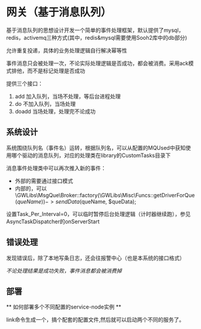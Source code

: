 # 网关（基于消息队列）

基于消息队列的思想设计开发一个简单的事件处理框架，默认提供了mysql，redis，activemq三种方式(其中，redis&mysql需要使用Sooh2库中的db部分)

允许重复投递，具体的业务处理逻辑自行解决幂等性

事件消息只会被处理一次，不论实际处理逻辑是否成功，都会被消费。采用ack模式排他，而不是标记处理是否成功

提供三个接口：

1. add 加入队列，当场不处理，等后台进程处理
2. do  不加入队列，当场处理
3. doadd  当场处理，处理完不论成功

## 系统设计

系统围绕队列名（事件名）运转，根据队列名，可以从配置的MQUsed中获知使用哪个驱动的消息队列，对应的处理类在library的CustomTasks目录下

消息事件处理类中可以再次推入新的事件：

* 外部的需要通过接口模式
* 内部的，可以\GWLibs\MsgQue\Broker::factory(\GWLibs\Misc\Funcs::getDriverForQue($queName))->sendData($queName, $queData);

设置Task_Per_Interval=0，可以临时暂停后台处理逻辑（计时器继续跑），参见AsyncTaskDispatcher的onServerStart

## 错误处理

发现错误后，除了本地写条日志，还会往报警中心（也是本系统的接口格式）

*不论处理结果是成功失败，事件消息都会被消费掉*

## 部署

** 如何部署多个不同配置的service-node实例 **

link命令生成一个，搞个配套的配置文件,然后就可以启动两个不同的服务了。


